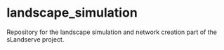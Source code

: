 # landscape_simulation
Repository for the landscape simulation and network creation part of the sLandserve project. 
